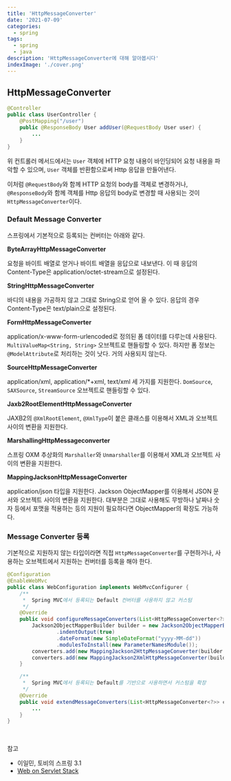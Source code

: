```yaml
---
title: 'HttpMessageConverter'
date: '2021-07-09'
categories:
  - spring
tags:
  - spring
  - java
description: 'HttpMessageConverter에 대해 알아봅시다'
indexImage: './cover.png'
---
```


## HttpMessageConverter  

``` java
@Controller
public class UserController {
    @PostMapping("/user")
    public @ResponseBody User addUser(@RequestBody User user) {
		...
    }
}
```

위 컨트롤러 메서드에서는 ```User``` 객체에 HTTP 요청 내용이 바인딩되어 요청 내용을 파악할 수 있으며, 
```User``` 객체를 반환함으로써 Http 응답을 만들어낸다. 

이처럼 ```@RequestBody```와 함께 HTTP 요청의 body를 객체로 변경하거나, 
```@ResponseBody```와 함께 객체를 Http 응답의 body로 변경할 때 사용되는 것이 ```HttpMessageConverter```이다.  

### Default Message Converter  

스프링에서 기본적으로 등록되는 컨버터는 아래와 같다. 

**ByteArrayHttpMessageConverter**  

요청을 바이트 배열로 얻거나 바이트 배열을 응답으로 내보낸다. 
이 때 응답의 Content-Type은 application/octet-stream으로 설정된다.  

**StringHttpMessageConverter**  

바디의 내용을 가공하지 않고 그대로 String으로 얻어 올 수 있다. 
응답의 경우 Content-Type은 text/plain으로 설정된다.

**FormHttpMessageConverter**  

application/x-www-form-urlencoded로 정의된 폼 데이터를 다루는데 사용된다. 
```MultiValueMap<String, String>``` 오브젝트로 핸들링할 수 있다. 
하지만 폼 정보는 ```@ModelAttribute```로 처리하는 것이 낫다. 거의 사용되지 않는다.

**SourceHttpMessageConverter**  

application/xml, application/*+xml, text/xml 세 가지를 지원한다. 
```DomSource```, ```SAXSource```, ```StreamSource``` 오브젝트로 핸들링할 수 있다. 

**Jaxb2RootElementHttpMessageConverter**  

JAXB2의 ```@XmlRootElement```, ```@XmlType```이 붙은 클래스를 이용해서 XML과 오브젝트 사이의 변환을 지원한다. 

**MarshallingHttpMessageconverter**   

스프링 OXM 추상화의 ```Marshaller```와 ```Unmarshaller```를 이용해서 XML과 오브젝트 사이의 변환을 지원한다. 

**MappingJacksonHttpMessageConverter**  

application/json 타입을 지원한다. 
Jackson ObjectMapper를 이용해서 JSON 문서와 오브젝트 사이의 변환을 지원한다. 
대부분은 그대로 사용해도 무방하나 날짜나 숫자 등에서 포맷을 적용하는 등의 지원이 필요하다면 ObjectMapper의 확장도 가능하다.  


### Message Converter 등록  

기본적으로 지원하지 않는 타입이라면 직접 ```HttpMessageConverter```를 구현하거나, 
사용하는 오브젝트에서 지원하는 컨버터를 등록을 해야 한다. 

``` java
@Configuration
@EnableWebMvc
public class WebConfiguration implements WebMvcConfigurer {
	/**
	 *  Spring MVC에서 등록되는 Default 컨버터를 사용하지 않고 커스텀
	 */
    @Override
    public void configureMessageConverters(List<HttpMessageConverter<?>> converters) {
        Jackson2ObjectMapperBuilder builder = new Jackson2ObjectMapperBuilder()
                .indentOutput(true)
                .dateFormat(new SimpleDateFormat("yyyy-MM-dd"))
                .modulesToInstall(new ParameterNamesModule());
        converters.add(new MappingJackson2HttpMessageConverter(builder.build()));
        converters.add(new MappingJackson2XmlHttpMessageConverter(builder.createXmlMapper(true).build()));
    }

	/**
	 *  Spring MVC에서 등록되는 Default를 기반으로 사용하면서 커스텀을 확장
	 */
	@Override
	public void extendMessageConverters(List<HttpMessageConverter<?>> converters) {
		...
	}
}
```

<br/>

참고
- 이일민, 토비의 스프링 3.1
- [Web on Servlet Stack](https://docs.spring.io/spring-framework/docs/current/reference/html/web.html#spring-web)